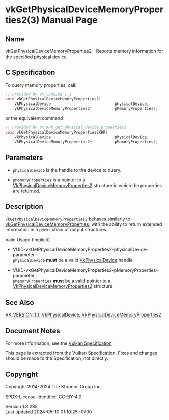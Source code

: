 # vkGetPhysicalDeviceMemoryProperties2(3) Manual Page

## Name

vkGetPhysicalDeviceMemoryProperties2 - Reports memory information for
the specified physical device



## <a href="#_c_specification" class="anchor"></a>C Specification

To query memory properties, call:

``` c
// Provided by VK_VERSION_1_1
void vkGetPhysicalDeviceMemoryProperties2(
    VkPhysicalDevice                            physicalDevice,
    VkPhysicalDeviceMemoryProperties2*          pMemoryProperties);
```

or the equivalent command

``` c
// Provided by VK_KHR_get_physical_device_properties2
void vkGetPhysicalDeviceMemoryProperties2KHR(
    VkPhysicalDevice                            physicalDevice,
    VkPhysicalDeviceMemoryProperties2*          pMemoryProperties);
```

## <a href="#_parameters" class="anchor"></a>Parameters

- `physicalDevice` is the handle to the device to query.

- `pMemoryProperties` is a pointer to a
  [VkPhysicalDeviceMemoryProperties2](https://registry.khronos.org/vulkan/specs/1.3-extensions/man/html/VkPhysicalDeviceMemoryProperties2.html)
  structure in which the properties are returned.

## <a href="#_description" class="anchor"></a>Description

`vkGetPhysicalDeviceMemoryProperties2` behaves similarly to
[vkGetPhysicalDeviceMemoryProperties](https://registry.khronos.org/vulkan/specs/1.3-extensions/man/html/vkGetPhysicalDeviceMemoryProperties.html),
with the ability to return extended information in a `pNext` chain of
output structures.

Valid Usage (Implicit)

- <a
  href="#VUID-vkGetPhysicalDeviceMemoryProperties2-physicalDevice-parameter"
  id="VUID-vkGetPhysicalDeviceMemoryProperties2-physicalDevice-parameter"></a>
  VUID-vkGetPhysicalDeviceMemoryProperties2-physicalDevice-parameter  
  `physicalDevice` **must** be a valid
  [VkPhysicalDevice](https://registry.khronos.org/vulkan/specs/1.3-extensions/man/html/VkPhysicalDevice.html) handle

- <a
  href="#VUID-vkGetPhysicalDeviceMemoryProperties2-pMemoryProperties-parameter"
  id="VUID-vkGetPhysicalDeviceMemoryProperties2-pMemoryProperties-parameter"></a>
  VUID-vkGetPhysicalDeviceMemoryProperties2-pMemoryProperties-parameter  
  `pMemoryProperties` **must** be a valid pointer to a
  [VkPhysicalDeviceMemoryProperties2](https://registry.khronos.org/vulkan/specs/1.3-extensions/man/html/VkPhysicalDeviceMemoryProperties2.html)
  structure

## <a href="#_see_also" class="anchor"></a>See Also

[VK_VERSION_1_1](https://registry.khronos.org/vulkan/specs/1.3-extensions/man/html/VK_VERSION_1_1.html),
[VkPhysicalDevice](https://registry.khronos.org/vulkan/specs/1.3-extensions/man/html/VkPhysicalDevice.html),
[VkPhysicalDeviceMemoryProperties2](https://registry.khronos.org/vulkan/specs/1.3-extensions/man/html/VkPhysicalDeviceMemoryProperties2.html)

## <a href="#_document_notes" class="anchor"></a>Document Notes

For more information, see the <a
href="https://registry.khronos.org/vulkan/specs/1.3-extensions/html/vkspec.html#vkGetPhysicalDeviceMemoryProperties2"
target="_blank" rel="noopener">Vulkan Specification</a>

This page is extracted from the Vulkan Specification. Fixes and changes
should be made to the Specification, not directly.

## <a href="#_copyright" class="anchor"></a>Copyright

Copyright 2014-2024 The Khronos Group Inc.

SPDX-License-Identifier: CC-BY-4.0

Version 1.3.285  
Last updated 2024-05-10 01:10:25 -0700
